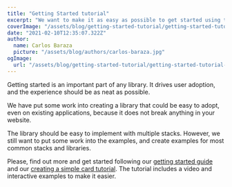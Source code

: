 ```yaml
---
title: "Getting Started tutorial"
excerpt: "We want to make it as easy as possible to get started using the library. Create a simple card component using the library to get started."
coverImage: "/assets/blog/getting-started-tutorial/getting-started-tutorial-cover.png"
date: "2021-02-10T12:35:07.322Z"
author:
  name: Carlos Baraza
  picture: "/assets/blog/authors/carlos-baraza.jpg"
ogImage:
  url: "/assets/blog/getting-started-tutorial/getting-started-tutorial-cover.png"
---
```


Getting started is an important part of any library. It drives user adoption, and the experience should be as neat as possible.

We have put some work into creating a library that could be easy to adopt, even on existing applications, because it does not break anything in your website.

The library should be easy to implement with multiple stacks. However, we still want to put some work into the examples, and create examples for most common stacks and libraries.

Please, find out more and get started following our [getting started guide](https://dashvar.com/docs/getting-started) and our [creating a simple card tutorial](https://dashvar.com/docs/card-component-example). The tutorial includes a video and interactive examples to make it easier.
